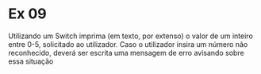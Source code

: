 # Ex 09
Utilizando um Switch imprima (em texto, por extenso) o valor de um inteiro entre 0-5, 
solicitado ao utilizador. Caso o utilizador insira um número não reconhecido, 
deverá ser escrita uma mensagem de erro avisando sobre essa situação
